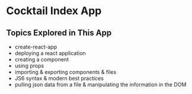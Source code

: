 # Cocktail Index App

## Topics Explored in This App

- create-react-app
- deploying a react application
- creating a component
- using props
- importing & exporting components & files
- JS6 syntax & modern best practices
- pulling json data from a file & manipulating the information in the DOM


